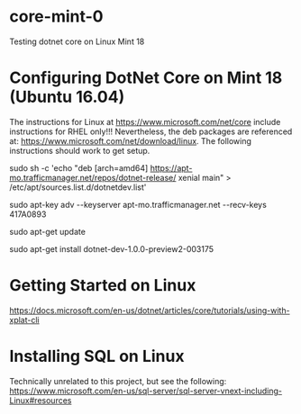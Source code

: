 # core-mint-0
Testing dotnet core on Linux Mint 18

# Configuring DotNet Core on Mint 18 (Ubuntu 16.04)
The instructions for Linux at https://www.microsoft.com/net/core include instructions for RHEL only!!!
Nevertheless, the deb packages are referenced at: https://www.microsoft.com/net/download/linux.
The following instructions should work to get setup.

sudo sh -c 'echo "deb [arch=amd64] https://apt-mo.trafficmanager.net/repos/dotnet-release/ xenial main" > /etc/apt/sources.list.d/dotnetdev.list' 

sudo apt-key adv --keyserver apt-mo.trafficmanager.net --recv-keys 417A0893 

sudo apt-get update

sudo apt-get install dotnet-dev-1.0.0-preview2-003175

# Getting Started on Linux
https://docs.microsoft.com/en-us/dotnet/articles/core/tutorials/using-with-xplat-cli

# Installing SQL on Linux 
Technically unrelated to this project, but see the following:
https://www.microsoft.com/en-us/sql-server/sql-server-vnext-including-Linux#resources
